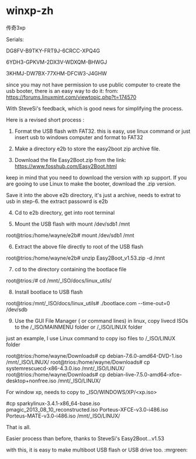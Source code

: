 # winxp-zh
传奇3xp

Serials:

DG8FV-B9TKY-FRT9J-6CRCC-XPQ4G

6YDH3-GPKVM-2DX3V-WDXQM-BHWGJ

3KHMJ-DW7BX-77XHM-DFCW3-J4GHW


since you may not have permission to use public computer to create the usb booter, there is an easy way to do it:
from: https://forums.linuxmint.com/viewtopic.php?t=174570


With SteveSi's feedback, which is good news for simplifying the process.

Here is a revised short process :

1. Format the USB flash with FAT32.
   this is easy, use linux command or just insert usb to windows computer and format to FAT32

2. Make a directory e2b to store the easy2boot zip archive file.

3. Download the file Easy2Boot.zip from the link:
https://www.fosshub.com/Easy2Boot.html

keep in mind that you need to download the version with xp support.
If you are gooing to use Linux to make the booter, download the .zip version.

Save it into the above e2b directory, it's just a archive, needs to extrat to usb in step-6.
the extract passowrd is e2b

4. Cd to e2b directory, get into root terminal

5. Mount the USB flash with mount /dev/sdb1 /mnt

root@trios:/home/wayne/e2b# mount /dev/sdb1 /mnt

6. Extract the above file directly to root of the USB flash

root@trios:/home/wayne/e2b# unzip Easy2Boot_v1.53.zip -d /mnt

7. cd to the directory containing the bootlace file

root@trios:/# cd /mnt/_ISO/docs/linux_utils/

8. Install bootlace to USB flash

root@trios:/mnt/_ISO/docs/linux_utils# ./bootlace.com --time-out=0 /dev/sdb

9. Use the GUI File Manager ( or command lines) in linux,
copy livecd ISOs to the /_ISO/MAINMENU folder or /_ISO/LINUX folder

just an example, I use Linux command to copy iso files to /_ISO/LINUX folder

root@trios:/home/wayne/Downloads# cp debian-7.6.0-amd64-DVD-1.iso /mnt/_ISO/LINUX/
root@trios:/home/wayne/Downloads# cp systemrescuecd-x86-4.3.0.iso /mnt/_ISO/LINUX/
root@trios:/home/wayne/Downloads# cp debian-live-7.5.0-amd64-xfce-desktop+nonfree.iso /mnt/_ISO/LINUX/

For window xp, needs to copy to _ISO/WINDOWS/XP/<xp.iso>

#cp sparkylinux-3.4.1-x86_64-base.iso pmagic_2013_08_10_reconstructed.iso  Porteus-XFCE-v3.0-i486.iso Porteus-MATE-v3.0-i486.iso /mnt/_ISO/LINUX/

That is all.

Easier process than before, thanks to SteveSi's Easy2Boot...v1.53

with this, it is easy to make multiboot USB flash or USB drive too. :mrgreen:
